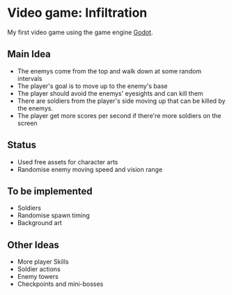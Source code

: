 # Video game: Infiltration 
My first video game using the game engine [Godot](https://godotengine.org/). 

## Main Idea
- The enemys come from the top and walk down at some random intervals
- The player's goal is to move up to the enemy's base
- The player should avoid the enemys' eyesights and can kill them
- There are soldiers from the player's side moving up that can be killed by the enemys. 
- The player get more scores per second if there're more soldiers on the screen 

## Status 
- Used free assets for character arts
- Randomise enemy moving speed and vision range

## To be implemented 
- Soldiers
- Randomise spawn timing
- Background art
  
## Other Ideas
- More player Skills
- Soldier actions
- Enemy towers
- Checkpoints and mini-bosses

